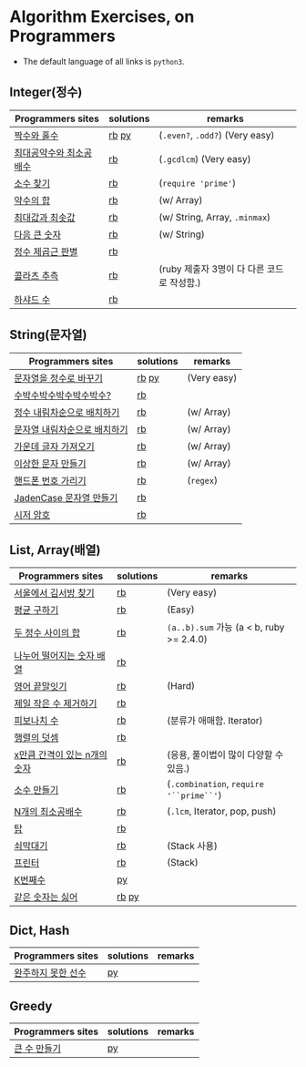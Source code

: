 # Algorithm Exercises, on Programmers

- The default language of all links is `python3`.


## Integer(정수)
| Programmers sites | solutions | remarks |
| ---- | ---- | ----|
| [짝수와 홀수](https://programmers.co.kr/learn/courses/30/lessons/12937?language=python3) | [rb](solutions/rb/30-12937.rb) [py](solutions/py/30-12937.py) | (`.even?`, `.odd?`) (Very easy) | 
| [최대공약수와 최소공배수](https://programmers.co.kr/learn/courses/30/lessons/12940?language=python3) | [rb](solutions/rb/30-12940.rb) | (`.gcdlcm`) (Very easy) |
| [소수 찾기](https://programmers.co.kr/learn/courses/30/lessons/12921?language=python3) | [rb](solutions/rb/30-12921.rb) | (`require 'prime'`) |
| [약수의 합](https://programmers.co.kr/learn/courses/30/lessons/12928?language=python3) | [rb](solutions/rb/30-12928.rb) | (w/ Array) |
| [최대값과 최솟값](https://programmers.co.kr/learn/courses/30/lessons/12939?language=python3) | [rb](solutions/rb/30-12939.rb) | (w/ String, Array, `.minmax`) |
| [다음 큰 숫자](https://programmers.co.kr/learn/courses/30/lessons/12911?language=python3) | [rb](solutions/rb/30-12911.rb) | (w/ String) |
| [정수 제곱근 판별](https://programmers.co.kr/learn/courses/30/lessons/12934?language=python3) | [rb](solutions/rb/30-12934.rb) | |
| [콜라츠 추측](https://programmers.co.kr/learn/courses/30/lessons/12943?language=python3) | [rb](solutions/rb/30-12943.rb) | (ruby 제출자 3명이 다 다른 코드로 작성함.) |
| [하샤드 수](https://programmers.co.kr/learn/courses/30/lessons/12947?language=python3) | [rb](solutions/rb/30-12947.rb) | |


## String(문자열)
| Programmers sites | solutions | remarks |
| ---- | ---- | ----|
| [문자열을 정수로 바꾸기](https://programmers.co.kr/learn/courses/30/lessons/12925?language=python3) | [rb](solutions/rb/30-12925.rb) [py](solutions/py/30-12925.py) | (Very easy) |
| [수박수박수박수박수박수?](https://programmers.co.kr/learn/courses/30/lessons/12922?language=python3) | [rb](solutions/rb/30-12922.rb) | |
| [정수 내림차순으로 배치하기](https://programmers.co.kr/learn/courses/30/lessons/12933?language=python3) | [rb](solutions/rb/30-12933.rb) | (w/ Array) |
| [문자열 내림차순으로 배치하기](https://programmers.co.kr/learn/courses/30/lessons/12917?language=python3) | [rb](solutions/rb/30-12907.rb) | (w/ Array) |
| [가운데 글자 가져오기](https://programmers.co.kr/learn/courses/30/lessons/12903?language=python3) | [rb](solutions/rb/30-12903.rb) | (w/ Array) |
| [이상한 문자 만들기](https://programmers.co.kr/learn/courses/30/lessons/12930?language=python3) | [rb](solutions/rb/30-12930.rb) | (w/ Array) |
| [핸드폰 번호 가리기](https://programmers.co.kr/learn/courses/30/lessons/12948?language=python3) | [rb](solutions/rb/30-12948.rb) | (`regex`) |
| [JadenCase 문자열 만들기](https://programmers.co.kr/learn/courses/30/lessons/12951?language=python3) | [rb](solutions/rb/30-12951.rb) | |
| [시저 암호](https://programmers.co.kr/learn/courses/30/lessons/12926?language=python3) | [rb](solutions/rb/30-12926.rb) | |


## List, Array(배열)
| Programmers sites | solutions | remarks |
| ---- | ---- | ----|
| [서울에서 김서방 찾기](https://programmers.co.kr/learn/courses/30/lessons/12919?language=python3) | [rb](solutions/rb/30-12919.rb) | (Very easy) |
| [평균 구하기](https://programmers.co.kr/learn/courses/30/lessons/12944?language=python3) | [rb](solutions/rb/30-12944.rb) | (Easy) |
| [두 정수 사이의 합](https://programmers.co.kr/learn/courses/30/lessons/12912?language=python3) | [rb](solutions/rb/30-12912.rb) | `(a..b).sum` 가능 (a < b, ruby >= 2.4.0) | 
| [나누어 떨어지는 숫자 배열](https://programmers.co.kr/learn/courses/30/lessons/12910?language=python3) | [rb](solutions/rb/30-12910.rb) | |
| [영어 끝말잇기](https://programmers.co.kr/learn/courses/30/lessons/12981?language=python3) | [rb](solutions/rb/30-12981.rb) | (Hard) |
| [제일 작은 수 제거하기](https://programmers.co.kr/learn/courses/30/lessons/12935?language=python3) | [rb](solutions/rb/30-12935.rb) |
| [피보나치 수](https://programmers.co.kr/learn/courses/30/lessons/12945?language=python3) | [rb](solutions/rb/30-12945.rb) | (분류가 애매함. Iterator) |
| [행렬의 덧셈](https://programmers.co.kr/learn/courses/30/lessons/12950?language=python3) | [rb](solutions/rb/30-12950.rb) | |
| [x만큼 간격이 있는 n개의 숫자](https://programmers.co.kr/learn/courses/30/lessons/12954?language=python3) | [rb](solutions/rb/30-12954.rb) | (응용, 풀이법이 많이 다양할 수 있음.) |
| [소수 만들기](https://programmers.co.kr/learn/courses/30/lessons/12977?language=python3) | [rb](solutions/rb/30-12977.rb) | (`.combination`, `require` `'``prime``'`) |
| [N개의 최소공배수](https://programmers.co.kr/learn/courses/30/lessons/12953?language=python3) | [rb](solutions/rb/30-12953.rb) | (`.lcm`, Iterator, pop, push) |
| [탑](https://programmers.co.kr/learn/courses/30/lessons/42588?language=python3) | [rb](solutions/rb/30-42588.rb) | |
| [쇠막대기](https://programmers.co.kr/learn/courses/30/lessons/42585?language=python3) | [rb](solutions/rb/30-42585.rb) | (Stack 사용) |
| [프린터](https://programmers.co.kr/learn/courses/30/lessons/42587?language=python3) | [rb](solutions/rb/30-42587.rb) | (Stack) |
| [K번째수](https://programmers.co.kr/learn/courses/30/lessons/42748?language=python3) | [py](solutions/rb/30-42748.py) | |
| [같은 숫자는 싫어](https://programmers.co.kr/learn/courses/30/lessons/12906?language=python3) | [rb](solutions/rb/30-12906.rb) [py](solutions/py/30-12906.py) | |


## Dict, Hash
| Programmers sites | solutions | remarks |
| ---- | ---- | ----|
| [완주하지 못한 선수](https://programmers.co.kr/learn/courses/30/lessons/42576?language=python3) | [py](solutions/py/30-42576.py) | |


## Greedy

| Programmers sites | solutions | remarks |
| ---- | ---- | ----|
| [큰 수 만들기](https://programmers.co.kr/learn/courses/30/lessons/42883?language=python3) | [py](solutions/py/30-42883.py) | |
